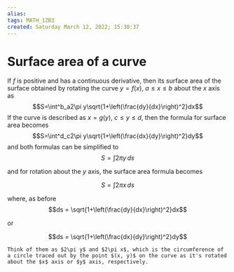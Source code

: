 ```yaml
---
alias: 
tags: MATH_1ZB3
created: Saturday March 12, 2022; 15:30:37 
---
```

# Surface area of a curve
If $f$ is positive and has a continuous derivative, then its surface area of the surface obtained by rotating the curve $y=f(x)$, $a\leq x \leq b$ about the $x$ axis as
$$S=\int^b_a2\pi y\sqrt{1+\left(\frac{dy}{dx}\right)^2}dx$$
If the curve is described as $x=g(y)$, $c\leq y\leq d$, then the formula for surface area becomes
$$S=\int^d_c2\pi y\sqrt{1+\left(\frac{dx}{dy}\right)^2}dy$$
and both formulas can be simplified to
$$S=\int 2\pi y \,ds$$

and for rotation about the $y$ axis, the surface area formula becomes 

$$S=\int 2\pi x \,ds$$

where, as before
$$ds = \sqrt{1+\left(\frac{dy}{dx}\right)^2}dx$$

or 

$$ds = \sqrt{1+\left(\frac{dx}{dy}\right)^2}dy$$

```ad-tip
Think of them as $2\pi y$ and $2\pi x$, which is the circumference of a circle traced out by the point $(x, y)$ on the curve as it's rotated about the $x$ axis or $y$ axis, respectively. 
```

